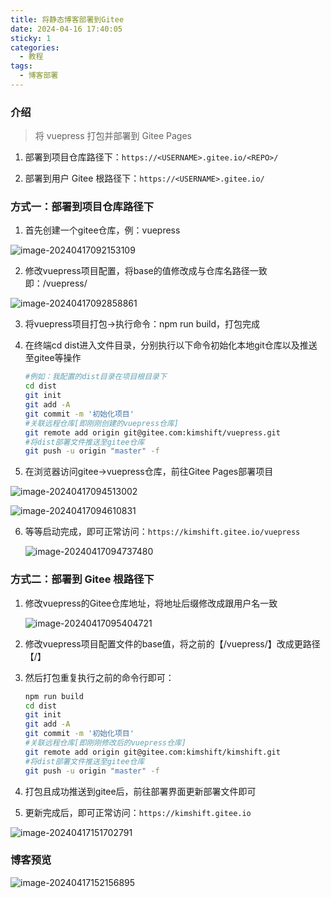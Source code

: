 ```yaml
---
title: 将静态博客部署到Gitee
date: 2024-04-16 17:40:05
sticky: 1
categories:
  - 教程
tags:
  - 博客部署
---
```


### 介绍

> 将 vuepress 打包并部署到 Gitee Pages

1.  部署到项目仓库路径下：`https://<USERNAME>.gitee.io/<REPO>/`

2.  部署到用户 Gitee 根路径下：`https://<USERNAME>.gitee.io/`

### 方式一：部署到项目仓库路径下

1. 首先创建一个gitee仓库，例：vuepress

![image-20240417092153109](https://gitee.com/gzcc_kims/figure/raw/master/image-20240417092153109.png)

2. 修改vuepress项目配置，将base的值修改成与仓库名路径一致即：/vuepress/

![image-20240417092858861](https://gitee.com/gzcc_kims/figure/raw/master/image-20240417092858861.png)

3. 将vuepress项目打包->执行命令：npm run build，打包完成

4. 在终端cd dist进入文件目录，分别执行以下命令初始化本地git仓库以及推送至gitee等操作

   ```sh
   #例如：我配置的dist目录在项目根目录下
   cd dist
   git init
   git add -A
   git commit -m '初始化项目'
   #关联远程仓库[即刚刚创建的vuepress仓库]
   git remote add origin git@gitee.com:kimshift/vuepress.git
   #将dist部署文件推送至gitee仓库
   git push -u origin "master" -f
   ```

5. 在浏览器访问gitee->vuepress仓库，前往Gitee Pages部署项目

![image-20240417094513002](https://gitee.com/gzcc_kims/figure/raw/master/image-20240417094513002.png)

![image-20240417094610831](https://gitee.com/gzcc_kims/figure/raw/master/image-20240417094610831.png)

6. 等等启动完成，即可正常访问：`https://kimshift.gitee.io/vuepress`

   ![image-20240417094737480](https://gitee.com/gzcc_kims/figure/raw/master/image-20240417094737480.png)

### 方式二：部署到 Gitee 根路径下

1. 修改vuepress的Gitee仓库地址，将地址后缀修改成跟用户名一致

   ![image-20240417095404721](https://gitee.com/gzcc_kims/figure/raw/master/image-20240417095404721.png)

2. 修改vuepress项目配置文件的base值，将之前的【/vuepress/】改成更路径【/】

3. 然后打包重复执行之前的命令行即可：

   ```sh
   npm run build
   cd dist
   git init
   git add -A
   git commit -m '初始化项目'
   #关联远程仓库[即刚刚修改后的vuepress仓库]
   git remote add origin git@gitee.com:kimshift/kimshift.git
   #将dist部署文件推送至gitee仓库
   git push -u origin "master" -f
   ```

4. 打包且成功推送到gitee后，前往部署界面更新部署文件即可

5. 更新完成后，即可正常访问：`https://kimshift.gitee.io`

![image-20240417151702791](https://gitee.com/gzcc_kims/figure/raw/master/image-20240417151702791.png)

### 博客预览

![image-20240417152156895](https://gitee.com/gzcc_kims/figure/raw/master/image-20240417152156895.png)